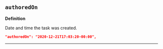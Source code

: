 ## `authoredOn`

 <b>Definition</b><br>

 Date and time the task was created.

 ```json
"authoredOn": "2020-12-21T17:03:20-00:00",
```


---